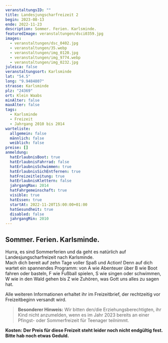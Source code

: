 ```yaml
---
veranstaltungsID: ""
title: Landesjungscharfreizeit 2
begin: 2023-08-13
ende: 2022-11-23
description: Sommer. Ferien. Karlsminde.
featuredImage: veranstaltungen/dsci0359.jpg
images:
  - veranstaltungen/dsc_0402.jpg
  - veranstaltungen/35.webp
  - veranstaltungen/img_0120.jpg
  - veranstaltungen/img_9774.webp
  - veranstaltungen/img_0232.jpg
juleica: false
veranstaltungsort: Karlsminde
lat: "54.5"
long: "9.9484807"
strasse: Karlsminde
plz: "24369"
ort: Klein Waabs
minAlter: false
maxAlter: false
tags:
  - Karlsminde
  - Freizeit
  - Jahrgang 2010 bis 2014
warteliste:
  allgemein: false
  männlich: false
  weiblich: false
preise: []
anmeldung:
  hatErlaubnisBoot: true
  hatErlaubnisFahrrad: false
  hatErlaubnisSchwimmen: true
  hatErlaubnisSichEntfernen: true
  hatFreizeitleitung: true
  hatErlaubnisKlettern: false
  jahrgangMax: 2014
  hatFahrgemeinschaft: true
  visible: true
  hatEssen: true
  startAt: 2022-11-20T15:00:00+01:00
  hatGesundheit: true
  disabled: false
  jahrgangMin: 2010
---
```

## Sommer. Ferien. Karlsminde.

Hurra, es sind Sommerferien und da geht es natürlich auf Landesjungscharfreizeit nach Karlsminde.\
Mach dich bereit auf zehn Tage voller Spaß und Action! Denn auf dich wartet ein spannendes Programm: von A wie Abenteuer über B wie Boot fahren oder basteln, F wie Fußball spielen, S wie singen oder schwimmen, W wie in den Wald gehen bis Z wie Zuhören, was Gott uns alles zu sagen hat.

Alle weiteren Informationen erhaltet ihr im Freizeitbrief, der rechtzeitig vor Freizeitbeginn versandt wird.

> **Besonderer Hinweis:**
> Wir bitten den/die Erziehungsberechtigten, ihr Kind nicht anzumelden, wenn es im Jahr 2023 bereits an einer Pfingst- oder Sommerfreizeit für Teenager teilnimmt.



**Kosten:** **Der Preis für diese Freizeit steht leider noch nicht endgültig fest. Bitte hab noch etwas Geduld.**